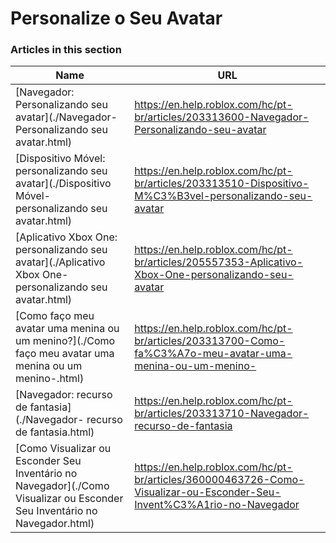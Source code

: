 # Personalize o Seu Avatar  
### Articles in this section
Name|URL
-|-
[Navegador: Personalizando seu avatar](./Navegador- Personalizando seu avatar.html) |https://en.help.roblox.com/hc/pt-br/articles/203313600-Navegador-Personalizando-seu-avatar
[Dispositivo Móvel: personalizando seu avatar](./Dispositivo Móvel- personalizando seu avatar.html) |https://en.help.roblox.com/hc/pt-br/articles/203313510-Dispositivo-M%C3%B3vel-personalizando-seu-avatar
[Aplicativo Xbox One: personalizando seu avatar](./Aplicativo Xbox One- personalizando seu avatar.html) |https://en.help.roblox.com/hc/pt-br/articles/205557353-Aplicativo-Xbox-One-personalizando-seu-avatar
[Como faço meu avatar uma menina ou um menino?](./Como faço meu avatar uma menina ou um menino-.html) |https://en.help.roblox.com/hc/pt-br/articles/203313700-Como-fa%C3%A7o-meu-avatar-uma-menina-ou-um-menino-
[Navegador: recurso de fantasia](./Navegador- recurso de fantasia.html) |https://en.help.roblox.com/hc/pt-br/articles/203313710-Navegador-recurso-de-fantasia
[Como Visualizar ou Esconder Seu Inventário no Navegador](./Como Visualizar ou Esconder Seu Inventário no Navegador.html) |https://en.help.roblox.com/hc/pt-br/articles/360000463726-Como-Visualizar-ou-Esconder-Seu-Invent%C3%A1rio-no-Navegador